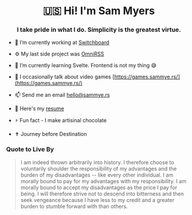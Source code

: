 <h1 align="center">🇺🇸 Hi! I'm Sam Myers</h1>
<h3 align="center">I take pride in what I do. Simplicity is the greatest virtue.</h3>

- 🔭 I’m currently working at [Switchboard](https://switchboard.app)

- ⚙️ My last side project was [OmniRSS](https://omnirss.com)

- 🌱 I’m currently learning Svelte. Frontend is not my thing 😅

- 📝 I occasionally talk about video games [https://games.sammye.rs/](https://games.sammye.rs/)

- 📫 Send me an email hello@sammye.rs

- 📄 Here's my [resume](https://sammye.rs/)

- ⚡ Fun fact - I make artisinal chocolate

- ✝ Journey before Destination

<h3 align="left">Quote to Live By</h3>

> I am indeed thrown arbitrarily into history. I therefore choose to voluntarily shoulder the responsibility of my advantages and the burden of my disadvantages -- like every other individual. I am morally bound to pay for my advantages with my responsibility. I am morally bound to accept my disadvantages as the price I pay for being. I will therefore strive not to descend into bitterness and then seek vengeance because I have less to my credit and a greater burden to stumble forward with than others.
